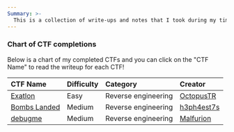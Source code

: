 ```yaml
---
Summary: >-
  This is a collection of write-ups and notes that I took during my time completing CTFs. They are separated by categories and this includes CTFs from       hackthebox.com
---
```


### Chart of CTF completions
Below is a chart of my completed CTFs and you can click on the "CTF Name" to read the writeup for each CTF!

| CTF Name | Difficulty | Category | Creator |
| :--- | :--- | :--- | :--- |
| [Exatlon](https://github.com/mmyers4/HTB-Writeups/blob/main/Reversing/Exatlon.md) | Easy | Reverse engineering | [OctopusTR](https://app.hackthebox.com/users/158119) |
| [Bombs Landed](https://github.com/mmyers4/HTB-Writeups/blob/main/Reversing/BombsLanded.md) | Medium | Reverse engineering | [h3ph4est7s](https://app.hackthebox.com/users/57) |
| [debugme](https://github.com/mmyers4/HTB-Writeups/blob/main/Reversing/Debugme.md) | Medium | Reverse engineering | [Malfurion](https://app.hackthebox.com/users/34125) |
